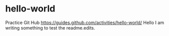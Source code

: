 # hello-world
Practice Git Hub https://guides.github.com/activities/hello-world/
Hello I am writing something to test the readme.edits.
